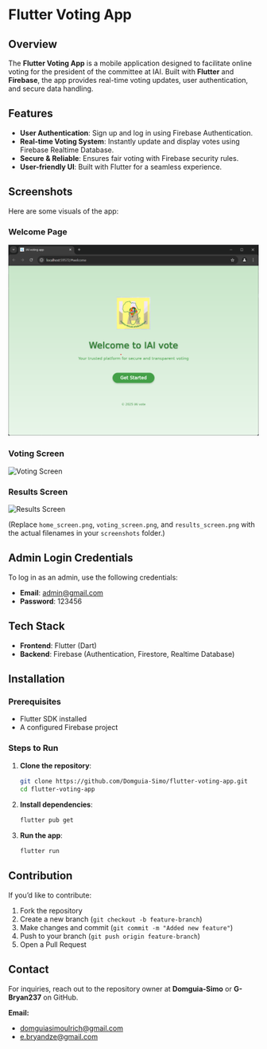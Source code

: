# Flutter Voting App  

## Overview  
The **Flutter Voting App** is a mobile application designed to facilitate online voting for the president of the committee at IAI. Built with **Flutter** and **Firebase**, the app provides real-time voting updates, user authentication, and secure data handling.  

## Features  
- **User Authentication**: Sign up and log in using Firebase Authentication.  
- **Real-time Voting System**: Instantly update and display votes using Firebase Realtime Database.  
- **Secure & Reliable**: Ensures fair voting with Firebase security rules.  
- **User-friendly UI**: Built with Flutter for a seamless experience.  

## Screenshots  
Here are some visuals of the app:  

### Welcome Page  
![Welcome Page](./screenshots/welcome_page.png)  

### Voting Screen  
![Voting Screen](https://github.com/Domguia-Simo/flutter-voting-app/blob/main/screenshots/voting_screen.png)  

### Results Screen  
![Results Screen](https://github.com/Domguia-Simo/flutter-voting-app/blob/main/screenshots/results_screen.png)  

(Replace `home_screen.png`, `voting_screen.png`, and `results_screen.png` with the actual filenames in your `screenshots` folder.)  

## Admin Login Credentials  
To log in as an admin, use the following credentials:  
- **Email**: admin@gmail.com  
- **Password**: 123456  

## Tech Stack  
- **Frontend**: Flutter (Dart)  
- **Backend**: Firebase (Authentication, Firestore, Realtime Database)  

## Installation  

### Prerequisites  
- Flutter SDK installed  
- A configured Firebase project  

### Steps to Run  
1. **Clone the repository**:  
   ```sh  
   git clone https://github.com/Domguia-Simo/flutter-voting-app.git  
   cd flutter-voting-app  
   ```  
2. **Install dependencies**:  
   ```sh  
   flutter pub get  
   ```  
3. **Run the app**:  
   ```sh  
   flutter run  
   ```  

## Contribution  
If you’d like to contribute:  
1. Fork the repository  
2. Create a new branch (`git checkout -b feature-branch`)  
3. Make changes and commit (`git commit -m "Added new feature"`)  
4. Push to your branch (`git push origin feature-branch`)  
5. Open a Pull Request  

## Contact  
For inquiries, reach out to the repository owner at **Domguia-Simo** or **G-Bryan237** on GitHub.  

**Email:**  
- domguiasimoulrich@gmail.com  
- e.bryandze@gmail.com  
